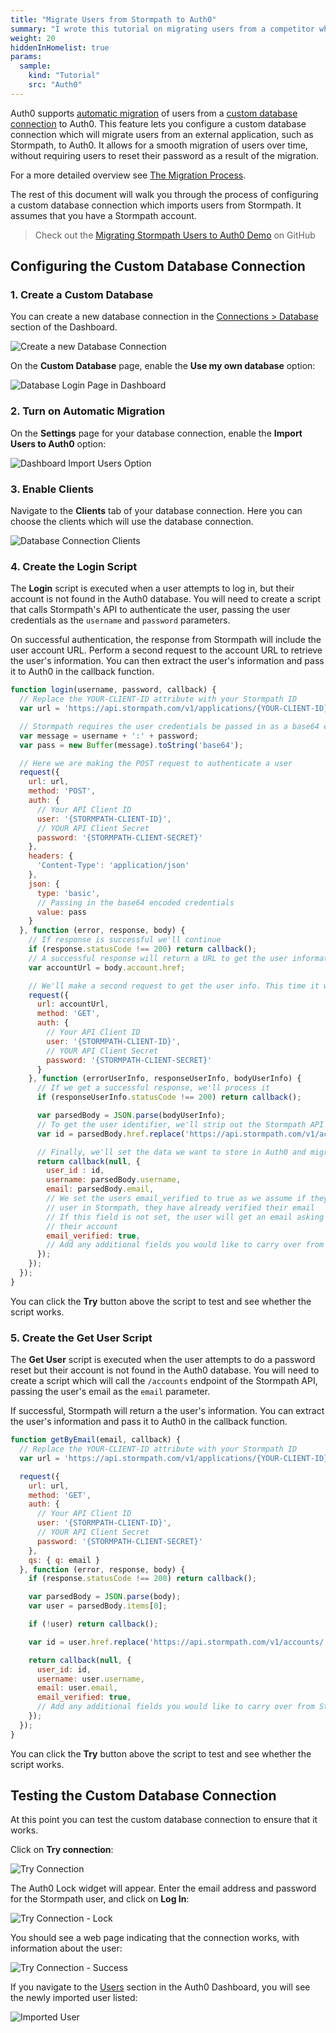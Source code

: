 ```yaml
---
title: "Migrate Users from Stormpath to Auth0"
summary: "I wrote this tutorial on migrating users from a competitor when it announced it was closing down."
weight: 20
hiddenInHomelist: true
params:
  sample:
    kind: "Tutorial"
    src: "Auth0"
---
```


Auth0 supports [automatic migration](##) of users from a [custom database connection](##) to Auth0. This feature lets you configure a custom database connection which will migrate users from an external application, such as Stormpath, to Auth0. It allows for a smooth migration of users over time, without requiring users to reset their password as a result of the migration.

For a more detailed overview see [The Migration Process](##).

The rest of this document will walk you through the process of configuring a custom database connection which imports users from Stormpath. It assumes that you have a Stormpath account.

> Check out the [Migrating Stormpath Users to Auth0 Demo](##) on GitHub

## Configuring the Custom Database Connection

### 1. Create a Custom Database

You can create a new database connection in the [Connections > Database](##) section of the Dashboard.

![Create a new Database Connection](/img/auth0-create-database-connection.png)

On the **Custom Database** page, enable the **Use my own database** option:

![Database Login Page in Dashboard](/img/auth0-own-database.png)

### 2. Turn on Automatic Migration

On the **Settings** page for your database connection, enable the **Import Users to Auth0** option:

![Dashboard Import Users Option](/img/auth0-import-users.png)

### 3. Enable Clients

Navigate to the **Clients** tab of your database connection. Here you can choose the clients which will use the database connection.

![Database Connection Clients](/img/auth0-enable-clients.png)

### 4. Create the Login Script

The **Login** script is executed when a user attempts to log in, but their account is not found in the Auth0 database. You will need to create a script that calls Stormpath's API to authenticate the user, passing the user credentials as the `username` and `password` parameters.

On successful authentication, the response from Stormpath will include the user account URL. Perform a second request to the account URL to retrieve the user's information. You can then extract the user's information and pass it to Auth0 in the callback function.

```js
function login(username, password, callback) {
  // Replace the YOUR-CLIENT-ID attribute with your Stormpath ID
  var url = 'https://api.stormpath.com/v1/applications/{YOUR-CLIENT-ID}/loginAttempts';

  // Stormpath requires the user credentials be passed in as a base64 encoded message
  var message = username + ':' + password;
  var pass = new Buffer(message).toString('base64');

  // Here we are making the POST request to authenticate a user
  request({
    url: url,
    method: 'POST',
    auth: {
      // Your API Client ID
      user: '{STORMPATH-CLIENT-ID}',
      // YOUR API Client Secret
      password: '{STORMPATH-CLIENT-SECRET}'
    },
    headers: {
      'Content-Type': 'application/json'
    },
    json: {
      type: 'basic',
      // Passing in the base64 encoded credentials
      value: pass
    }
  }, function (error, response, body) {
    // If response is successful we'll continue
    if (response.statusCode !== 200) return callback();
    // A successful response will return a URL to get the user information
    var accountUrl = body.account.href;

    // We'll make a second request to get the user info. This time it will be a GET request
    request({
      url: accountUrl,
      method: 'GET',
      auth: {
        // Your API Client ID
        user: '{STORMPATH-CLIENT-ID}',
        // YOUR API Client Secret
        password: '{STORMPATH-CLIENT-SECRET}'
      }
    }, function (errorUserInfo, responseUserInfo, bodyUserInfo) {
      // If we get a successful response, we'll process it
      if (responseUserInfo.statusCode !== 200) return callback();

      var parsedBody = JSON.parse(bodyUserInfo);
      // To get the user identifier, we'll strip out the Stormpath API
      var id = parsedBody.href.replace('https://api.stormpath.com/v1/accounts/', '');

      // Finally, we'll set the data we want to store in Auth0 and migrate the user
      return callback(null, {
        user_id : id,
        username: parsedBody.username,
        email: parsedBody.email,
        // We set the users email_verified to true as we assume if they were a valid
        // user in Stormpath, they have already verified their email
        // If this field is not set, the user will get an email asking them to verify
        // their account
        email_verified: true,
        // Add any additional fields you would like to carry over from Stormpath
      });
    });
  });
}
```

You can click the **Try** button above the script to test and see whether the script works.

### 5. Create the Get User Script

The **Get User** script is executed when the user attempts to do a password reset but their account is not found in the Auth0 database. You will need to create a script which will call the `/accounts` endpoint of the Stormpath API, passing the user's email as the `email` parameter.

If successful, Stormpath will return a the user's information. You can extract the user's information and pass it to Auth0 in the callback function.

```js
function getByEmail(email, callback) {
  // Replace the YOUR-CLIENT-ID attribute with your Stormpath ID
  var url = 'https://api.stormpath.com/v1/applications/{YOUR-CLIENT-ID}/accounts';

  request({
    url: url,
    method: 'GET',
    auth: {
      // Your API Client ID
      user: '{STORMPATH-CLIENT-ID}',
      // YOUR API Client Secret
      password: '{STORMPATH-CLIENT-SECRET}'
    },
    qs: { q: email }
  }, function (error, response, body) {
    if (response.statusCode !== 200) return callback();

    var parsedBody = JSON.parse(body);
    var user = parsedBody.items[0];

    if (!user) return callback();

    var id = user.href.replace('https://api.stormpath.com/v1/accounts/', '');

    return callback(null, {
      user_id: id,
      username: user.username,
      email: user.email,
      email_verified: true,
      // Add any additional fields you would like to carry over from Stormpath
    });
  });
}
```

You can click the **Try** button above the script to test and see whether the script works.

## Testing the Custom Database Connection

At this point you can test the custom database connection to ensure that it works.

Click on **Try connection**:

![Try Connection](/img/auth0-try-connection.png)

The Auth0 Lock widget will appear. Enter the email address and password for the Stormpath user, and click on **Log In**:

![Try Connection - Lock](/img/auth0-try-connection-lock.png)

You should see a web page indicating that the connection works, with information about the user:

![Try Connection - Success](/img/auth0-try-connection-success.png)

If you navigate to the [Users](${manage_url}/#/users) section in the Auth0 Dashboard, you will see the newly imported user listed:

![Imported User](/img/auth0-user-imported.png)
